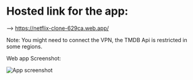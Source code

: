 # Hosted link for the app:

--> https://netflix-clone-629ca.web.app/

Note: You might need to connect the VPN, the TMDB Api is restricted in some regions.

Web app Screenshot:

![App screenshot](/public/appScreen.png)
